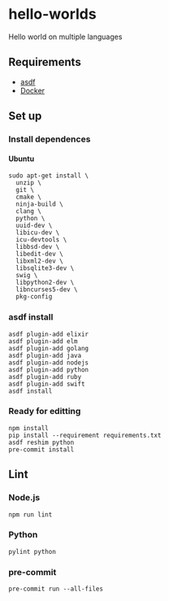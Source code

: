 # hello-worlds

Hello world on multiple languages

## Requirements

- [asdf]
- [Docker]

## Set up

### Install dependences

#### Ubuntu

```shell
sudo apt-get install \
  unzip \
  git \
  cmake \
  ninja-build \
  clang \
  python \
  uuid-dev \
  libicu-dev \
  icu-devtools \
  libbsd-dev \
  libedit-dev \
  libxml2-dev \
  libsqlite3-dev \
  swig \
  libpython2-dev \
  libncurses5-dev \
  pkg-config
```

### asdf install

```shell
asdf plugin-add elixir
asdf plugin-add elm
asdf plugin-add golang
asdf plugin-add java
asdf plugin-add nodejs
asdf plugin-add python
asdf plugin-add ruby
asdf plugin-add swift
asdf install
```

### Ready for editting

```shell
npm install
pip install --requirement requirements.txt
asdf reshim python
pre-commit install
```

## Lint

### Node.js

```shell
npm run lint
```

### Python

```shell
pylint python
```

### pre-commit

```shell
pre-commit run --all-files
```

[asdf]: https://asdf-vm.com/#/core-manage-asdf
[docker]: https://docs.docker.com/get-docker/
